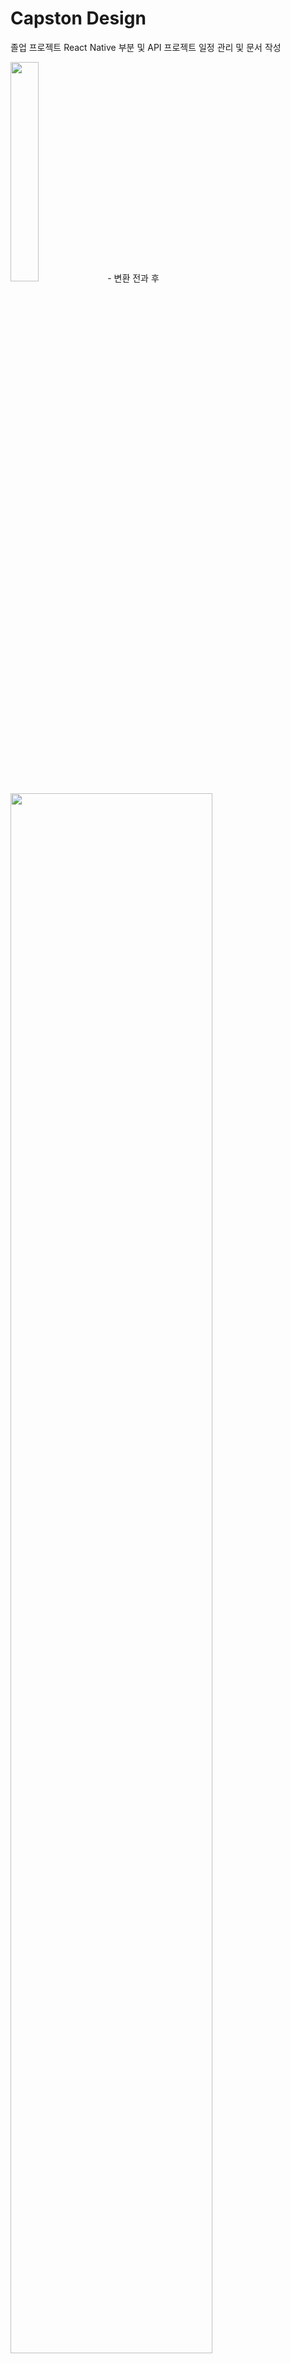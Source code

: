 # Capston Design

졸업 프로젝트 
React Native 부분 및 API 
프로젝트 일정 관리 및 문서 작성

<img width="30%" src="https://user-images.githubusercontent.com/72387948/226912522-50728df4-d3ce-4445-a0a9-bc87de857697.png"/>
- 변환 전과 후 
<img width="80%" src="https://user-images.githubusercontent.com/72387948/226912643-444caf4e-c639-420c-8469-23704d01f918.png"/>


# 개요

open cv를 통해 도형과 글자를 인식하고 파워포인트의 도형객채와 글자객체로 변환하여 파워포인트 작성에 도움을 주려고 한다.

- 개요도
<img width="70%" src="https://user-images.githubusercontent.com/72387948/226912268-2618708a-fdc8-44b2-9835-2c8751330d64.png"/>
<img width="70%" src="https://user-images.githubusercontent.com/72387948/226912322-a8b0fef7-c6ec-4654-91c3-a43c5e6fd6b8.png"/>
<img width="70%" src="https://user-images.githubusercontent.com/72387948/226912428-381a7b4f-9393-41c0-8bd7-d0f9704ac29b.png"/>

# 사용방법
all branch -> apk 파일 설치 (앱 수행만 가능)
all branch -> 변환 코드 및 시연 테스트자료 -> project.py에서 photo변수에 이미지 넣어 수행해 보아야 함 
